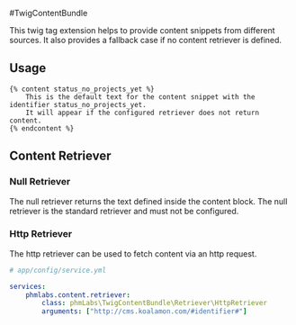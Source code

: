 #TwigContentBundle

This twig tag extension helps to provide content snippets from different sources. It also provides a fallback case if no content retriever is defined.

## Usage

```twig
{% content status_no_projects_yet %}
    This is the default text for the content snippet with the identifier status_no_projects_yet. 
    It will appear if the configured retriever does not return content.
{% endcontent %}
```

## Content Retriever

### Null Retriever
The null retriever returns the text defined inside the content block. The null retriever is the standard retriever and must not be configured.

### Http Retriever
The http retriever can be used to fetch content via an http request.

```yml
# app/config/service.yml

services:
    phmlabs.content.retriever:
        class: phmLabs\TwigContentBundle\Retriever\HttpRetriever
        arguments: ["http://cms.koalamon.com/#identifier#"]
```
